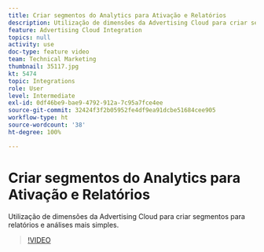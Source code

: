 ```yaml
---
title: Criar segmentos do Analytics para Ativação e Relatórios
description: Utilização de dimensões da Advertising Cloud para criar segmentos para relatórios e análises mais simples.
feature: Advertising Cloud Integration
topics: null
activity: use
doc-type: feature video
team: Technical Marketing
thumbnail: 35117.jpg
kt: 5474
topic: Integrations
role: User
level: Intermediate
exl-id: 0df46be9-bae9-4792-912a-7c95a7fce4ee
source-git-commit: 32424f3f2b05952fe4df9ea91dcbe51684cee905
workflow-type: ht
source-wordcount: '38'
ht-degree: 100%

---
```


# Criar segmentos do Analytics para Ativação e Relatórios

Utilização de dimensões da Advertising Cloud para criar segmentos para relatórios e análises mais simples.

>[!VIDEO](https://video.tv.adobe.com/v/35117/?quality=12&learn=on)
